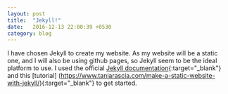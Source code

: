 ```yaml
---
layout: post
title:  "Jekyll!"
date:   2016-12-13 22:00:39 +0530
category: blog
---
```


I have chosen Jekyll to create my website. As my website will be a static one, and I will also be using github pages, so Jekyll seem to be the ideal platform to use.
I used the official [Jekyll documentation](https://jekyllrb.com/docs/home/){:target="_blank"} and this [tutorial] (https://www.taniarascia.com/make-a-static-website-with-jekyll/){:target="_blank"} to get started.
